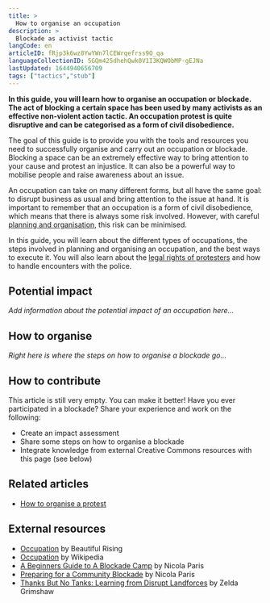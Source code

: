 ```yaml
---
title: >
  How to organise an occupation
description: >
  Blockade as activist tactic
langCode: en
articleID: fRjp3k6wz8YwYWn7lCEWrqefrss9O_qa
languageCollectionID: 5GQm425dhehQwk0V1I3KQWObMP-gEJNa
lastUpdated: 1644940656709
tags: ["tactics","stub"]
---
```


**In this guide, you will learn how to organise an occupation or blockade. The act of blocking a certain space has been used by many activists as an effective non-violent action tactic. An occupation protest is quite disruptive and can be categorised as a form of civil disobedience.**

The goal of this guide is to provide you with the tools and resources you need to successfully organise and carry out an occupation or blockade. Blocking a space can be an extremely effective way to bring attention to your cause and protest an injustice. It can also be a powerful way to mobilise people and raise awareness about an issue.

An occupation can take on many different forms, but all have the same goal: to disrupt business as usual and bring attention to the issue at hand. It is important to remember that an occupation is a form of civil disobedience, which means that there is always some risk involved. However, with careful [planning and organisation](/organising), this risk can be minimised.

In this guide, you will learn about the different types of occupations, the steps involved in planning and organising an occupation, and the best ways to execute it. You will also learn about the [legal rights of protesters](/rights) and how to handle encounters with the police.

## Potential impact

_Add information about the potential impact of an occupation here…_

## How to organise

_Right here is where the steps on how to organise a blockade go…_

## **How to contribute**

This article is still very empty. You can make it better! Have you ever participated in a blockade? Share your experience and work on the following:

-   Create an impact assessment
-   Share some steps on how to organise a blockade
-   Integrate knowledge from external Creative Commons resources with this page (see below)

## **Related articles**

-   [How to organise a protest](/organising/action)

## External resources

-   [Occupation](https://beautifultrouble.org/toolbox/tool/occupation) by Beautiful Rising
-   [Occupation](https://en.wikipedia.org/wiki/Occupation_(protest)) by Wikipedia
-   [A Beginners Guide to A Blockade Camp](https://commonslibrary.org/beginners-guide-to-a-blockade-camp/) by Nicola Paris
-   [Preparing for a Community Blockade](https://commonslibrary.org/preparing-for-a-community-blockade/) by Nicola Paris
-   [Thanks But No Tanks: Learning from Disrupt Landforces](https://commonslibrary.org/thanks-but-no-tanks/) by Zelda Grimshaw